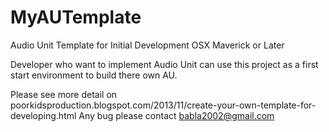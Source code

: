 MyAUTemplate
============

Audio Unit Template for Initial Development OSX Maverick or Later

Developer who want to implement Audio Unit can use this project as a first start environment
to build there own AU.

Please see more detail on poorkidsproduction.blogspot.com/2013/11/create-your-own-template-for-developing.html
Any bug please contact babla2002@gmail.com

